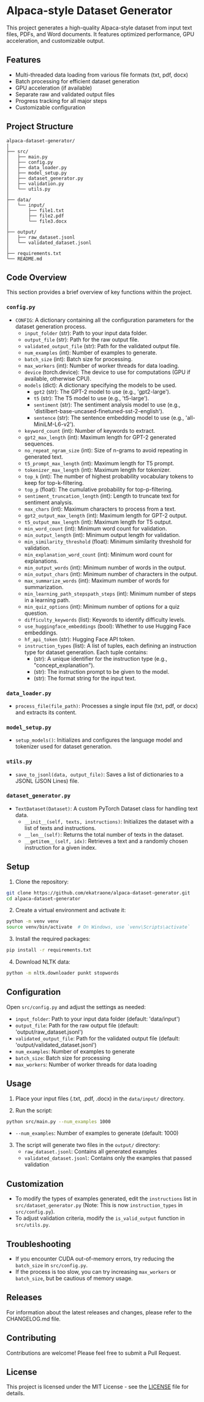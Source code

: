 # Alpaca-style Dataset Generator

This project generates a high-quality Alpaca-style dataset from input text files, PDFs, and Word documents. It features optimized performance, GPU acceleration, and customizable output.

## Features

- Multi-threaded data loading from various file formats (txt, pdf, docx)
- Batch processing for efficient dataset generation
- GPU acceleration (if available)
- Separate raw and validated output files
- Progress tracking for all major steps
- Customizable configuration

## Project Structure

```
alpaca-dataset-generator/
│
├── src/
│   ├── main.py
│   ├── config.py
│   ├── data_loader.py
│   ├── model_setup.py
│   ├── dataset_generator.py
│   ├── validation.py
│   └── utils.py
│
├── data/
│   └── input/
│       ├── file1.txt
│       ├── file2.pdf
│       └── file3.docx
│
├── output/
│   ├── raw_dataset.jsonl
│   └── validated_dataset.jsonl
│
├── requirements.txt
└── README.md
```

## Code Overview

This section provides a brief overview of key functions within the project.

### `config.py`

- `CONFIG`: A dictionary containing all the configuration parameters for the dataset generation process.
    - `input_folder` (str): Path to your input data folder.
    - `output_file` (str): Path for the raw output file.
    - `validated_output_file` (str): Path for the validated output file.
    - `num_examples` (int): Number of examples to generate.
    - `batch_size` (int): Batch size for processing.
    - `max_workers` (int): Number of worker threads for data loading.
    - `device` (torch.device): The device to use for computations (GPU if available, otherwise CPU).
    - `models` (dict): A dictionary specifying the models to be used.
        - `gpt2` (str): The GPT-2 model to use (e.g., 'gpt2-large').
        - `t5` (str): The T5 model to use (e.g., 't5-large').
        - `sentiment` (str): The sentiment analysis model to use (e.g., 'distilbert-base-uncased-finetuned-sst-2-english').
        - `sentence` (str): The sentence embedding model to use (e.g., 'all-MiniLM-L6-v2').
    - `keyword_count` (int): Number of keywords to extract.
    - `gpt2_max_length` (int): Maximum length for GPT-2 generated sequences.
    - `no_repeat_ngram_size` (int): Size of n-grams to avoid repeating in generated text.
    - `t5_prompt_max_length` (int): Maximum length for T5 prompt.
    - `tokenizer_max_length` (int): Maximum length for tokenizer.
    - `top_k` (int): The number of highest probability vocabulary tokens to keep for top-k-filtering.
    - `top_p` (float): The cumulative probability for top-p-filtering.
    - `sentiment_truncation_length` (int): Length to truncate text for sentiment analysis.
    - `max_chars` (int): Maximum characters to process from a text.
    - `gpt2_output_max_length` (int): Maximum length for GPT-2 output.
    - `t5_output_max_length` (int): Maximum length for T5 output.
    - `min_word_count` (int): Minimum word count for validation.
    - `min_output_length` (int): Minimum output length for validation.
    - `min_similarity_threshold` (float): Minimum similarity threshold for validation.
    - `min_explanation_word_count` (int): Minimum word count for explanations.
    - `min_output_words` (int): Minimum number of words in the output.
    - `min_output_chars` (int): Minimum number of characters in the output.
    - `max_summarize_words` (int): Maximum number of words for summarization.
    - `min_learning_path_stepspath_steps` (int): Minimum number of steps in a learning path.
    - `min_quiz_options` (int): Minimum number of options for a quiz question.
    - `difficulty_keywords` (list): Keywords to identify difficulty levels.
    - `use_huggingface_embeddings` (bool): Whether to use Hugging Face embeddings.
    - `hf_api_token` (str): Hugging Face API token.
    - `instruction_types` (list): A list of tuples, each defining an instruction type for dataset generation. Each tuple contains:
        - (str): A unique identifier for the instruction type (e.g., "concept_explanation").
        - (str): The instruction prompt to be given to the model.
        - (str): The format string for the input text.

### `data_loader.py`

- `process_file(file_path)`: Processes a single input file (txt, pdf, or docx) and extracts its content.

### `model_setup.py`

- `setup_models()`: Initializes and configures the language model and tokenizer used for dataset generation.

### `utils.py`

- `save_to_jsonl(data, output_file)`: Saves a list of dictionaries to a JSONL (JSON Lines) file.

### `dataset_generator.py`

- `TextDataset(Dataset)`: A custom PyTorch Dataset class for handling text data.
  - `__init__(self, texts, instructions)`: Initializes the dataset with a list of texts and instructions.
  - `__len__(self)`: Returns the total number of texts in the dataset.
  - `__getitem__(self, idx)`: Retrieves a text and a randomly chosen instruction for a given index.

## Setup

1. Clone the repository:

```bash
git clone https://github.com/ekatraone/alpaca-dataset-generator.git
cd alpaca-dataset-generator
```

2. Create a virtual environment and activate it:

```bash
python -m venv venv
source venv/bin/activate  # On Windows, use `venv\Scripts\activate`
```

3. Install the required packages:

```bash
pip install -r requirements.txt
```

4. Download NLTK data:

```bash
python -m nltk.downloader punkt stopwords
```

## Configuration

Open `src/config.py` and adjust the settings as needed:

- `input_folder`: Path to your input data folder (default: 'data/input')
- `output_file`: Path for the raw output file (default: 'output/raw_dataset.jsonl')
- `validated_output_file`: Path for the validated output file (default: 'output/validated_dataset.jsonl')
- `num_examples`: Number of examples to generate
- `batch_size`: Batch size for processing
- `max_workers`: Number of worker threads for data loading

## Usage

1. Place your input files (.txt, .pdf, .docx) in the `data/input/` directory.

2. Run the script:

```bash
python src/main.py --num_examples 1000
```

   * `--num_examples`: Number of examples to generate (default: 1000)

3. The script will generate two files in the `output/` directory:
   - `raw_dataset.jsonl`: Contains all generated examples
   - `validated_dataset.jsonl`: Contains only the examples that passed validation

## Customization

- To modify the types of examples generated, edit the `instructions` list in `src/dataset_generator.py` (Note: This is now `instruction_types` in `src/config.py`).
- To adjust validation criteria, modify the `is_valid_output` function in `src/utils.py`.

## Troubleshooting

- If you encounter CUDA out-of-memory errors, try reducing the `batch_size` in `src/config.py`.
- If the process is too slow, you can try increasing `max_workers` or `batch_size`, but be cautious of memory usage.

## Releases

For information about the latest releases and changes, please refer to the CHANGELOG.md file.

## Contributing

Contributions are welcome! Please feel free to submit a Pull Request.

## License

This project is licensed under the MIT License - see the [LICENSE](LICENSE) file for details.
